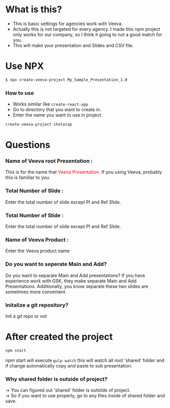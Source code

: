 # What is this?

- This is basic settings for agencies work with Veeva.
- Actually this is not targeted for every agency. I made this npm project only works for our company, so I think it going to not a good match for you.
- This will make your presentation and Slides and CSV file.

# Use NPX

```bash
$ npx create-veeva-project My_Sample_Presentation_1.0
```

### How to use

- Works similar like `create-react-app`
- Go to directory that you want to create in.
- Enter the name you want to use in project.

```js
create-veeva-project cholecap
```

# Questions

### Name of Veeva root Presentation :

This is for the name that <span style="color:red;">Veeva Presentation.</span> If you using Veeva, probably this is familiar to you.

### Total Number of Slide :

Enter the total number of slide except PI and Ref Slide.

### Total Number of Slide :

Enter the total number of slide except PI and Ref Slide.

### Name of Veeva Product :

Enter the Veeva product name

### Do you want to seperate Main and Add?

Do you want to separate Main and Add presentations?
If you have experience work with GSK, they make separate Main and Add Presentations.
Additionally, you know separate these two slides are sometimes more convenient.

### Initalize a git repository?

Init a git repo or not

# After created the project

```js
npm start
```

npm start will execute `gulp watch` this will watch all root 'shared' folder and if change automatically copy and paste to sub presentation.

### Why shared folder is outside of project?

-> You can figured out 'shared' folder is outslide of project.<br>
-> So if you want to use properly, go to any files inside of shared folder and save.
